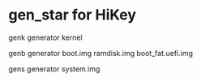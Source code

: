 # gen_star for HiKey

genk generator kernel

genb generator boot.img ramdisk.img boot_fat.uefi.img

gens generator system.img
